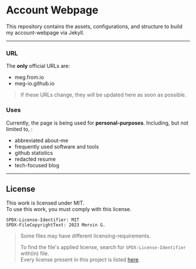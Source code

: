 <!--
  SPDX-License-Identifer: CC0-1.0
  SPDX-FileCopyrightText: 2023 Mervin G.

  SPDX-FileType: DOCUMENTATION
  SPDX-FileType: TEXT

  SPDX-FileComment: Overview of project details.
-->

# Account Webpage

This repository contains the assets, configurations, and structure
to build my account-webpage via Jekyll.

___

### URL

The **only** official URLs are:

+ meg.from.io
+ meg-io.github.io

> If these URLs change, they will be updated here as soon as possible.

### Uses

Currently, the page is being used for **personal-purposes**.
Including, but not limited to, :

+ abbreviated about-me
+ frequently used software and tools
+ github statistics
+ redacted resume
+ tech-focused blog

___

## License

This work is licensed under MIT.
<br>
To use this work, you must comply with this license.

```
SPDX-License-Identifier: MIT
SPDX-FileCopyrightText: 2023 Mervin G.
```

> Some files may have different licensing-requirements.
>
> To find the file's applied license,
> search for `SPDX-License-Identifier` with(in) file.
> <br>
> Every license present in this project is listed [here](LICENSES).
